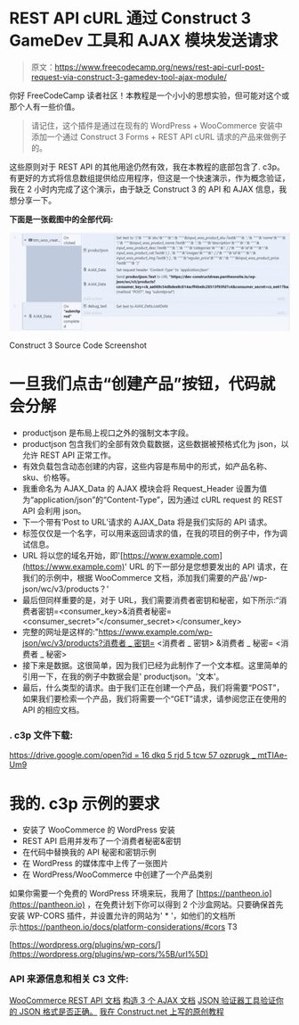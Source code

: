 # REST API cURL 通过 Construct 3 GameDev 工具和 AJAX 模块发送请求

> 原文：<https://www.freecodecamp.org/news/rest-api-curl-post-request-via-construct-3-gamedev-tool-ajax-module/>

你好 FreeCodeCamp 读者社区！本教程是一个小小的思想实验，但可能对这个或那个人有一些价值。

> 请记住，这个插件是通过在现有的 WordPress + WooCommerce 安装中添加一个通过 Construct 3 Forms + REST API cURL 请求的产品来做例子的。

这些原则对于 REST API 的其他用途仍然有效，我在本教程的底部包含了. c3p。有更好的方式将信息数组提供给应用程序，但这是一个快速演示，作为概念验证，我在 2 小时内完成了这个演示，由于缺乏 Construct 3 的 API 和 AJAX 信息，我想分享一下。

**下面是一张截图中的全部代码:**

![c3-api-example](img/dbe2189120015e15f171e6765510a5e3.png)

Construct 3 Source Code Screenshot

# 一旦我们点击“创建产品”按钮，代码就会分解

*   productjson 是布局上视口之外的强制文本字段。
*   productjson 包含我们的全部有效负载数据，这些数据被预格式化为 json，以允许 REST API 正常工作。
*   有效负载包含动态创建的内容，这些内容是布局中的形式，如产品名称、sku、价格等。
*   我重命名为 AJAX_Data 的 AJAX 模块会将 Request_Header 设置为值为“application/json”的“Content-Type”，因为通过 cURL request 的 REST API 会利用 json。
*   下一个带有‘Post to URL’请求的 AJAX_Data 将是我们实际的 API 请求。
*   标签仅仅是一个名字，可以用来返回请求的值，在我的项目的例子中，作为调试信息。
*   URL 将以您的域名开始，即'[https://www.example.com](https://www.example.com)' URL 的下一部分是您想要发出的 API 请求，在我们的示例中，根据 WooCommerce 文档，添加我们需要的产品'/wp-json/wc/v3/products？'
*   最后但同样重要的是，对于 URL，我们需要消费者密钥和秘密，如下所示:“消费者密钥=<consumer_key>&消费者秘密= <consumer_secret>”</consumer_secret></consumer_key>
*   完整的网址是这样的:"[https://www.example.com/wp-json/wc/v3/products?消费者 _ 密钥=](https://www.example.com/wp-json/wc/v3/products?consumer_key=) <消费者 _ 密钥> &消费者 _ 秘密= <消费者 _ 秘密>
*   接下来是数据。这很简单，因为我们已经为此制作了一个文本框。这里简单的引用一下，在我的例子中数据会是' productjson。'文本'。
*   最后，什么类型的请求。由于我们正在创建一个产品，我们将需要“POST”，如果我们要检索一个产品，我们将需要一个“GET”请求，请参阅您正在使用的 API 的相应文档。

### . c3p 文件下载:

[https://drive.google.com/open?id = 16 dkq 5 rjd 5 tcw 57 ozprugk _ mtTIAe-Um9](https://drive.google.com/open?id=16DKq5RJD5tCw57oZPruGk_mtTIAe-Um9%5B/url%5D)

# 我的. c3p 示例的要求

*   安装了 WooCommerce 的 WordPress 安装
*   REST API 启用并发布了一个消费者秘密&密钥
*   在代码中替换我的 API 秘密和密钥示例
*   在 WordPress 的媒体库中上传了一张图片
*   在 WordPress/WooCommerce 中创建了一个产品类别

如果你需要一个免费的 WordPress 环境来玩，我用了 [https://pantheon.io](https://pantheon.io) ，在免费计划下你可以得到 2 个沙盒网站。只要确保首先安装 WP-CORS 插件，并设置允许的网站为' * '，如他们的文档所示:https://pantheon.io/docs/platform-considerations/#cors
T3

[https://wordpress.org/plugins/wp-cors/](https://wordpress.org/plugins/wp-cors/%5B/url%5D)

### API 来源信息和相关 C3 文件:

[WooCommerce REST API 文档](https://woocommerce.github.io/woocommerce-rest-api-docs)
[构造 3 个 AJAX 文档](https://www.construct.net/en/make-games/manuals/construct-3/plugin-reference/ajax)
[JSON 验证器工具验证你的 JSON 格式是否正确。](https://jsonlint.com/)
[我在 Construct.net 上写的原创教程](https://www.construct.net/en/tutorials/rest-api-curl-post-request-2245)
